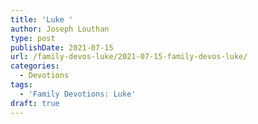 ```yaml
---
title: 'Luke '
author: Joseph Louthan
type: post
publishDate: 2021-07-15
url: /family-devos-luke/2021-07-15-family-devos-luke/
categories:
  - Devotions
tags:
  - 'Family Devotions: Luke'
draft: true
---
```

